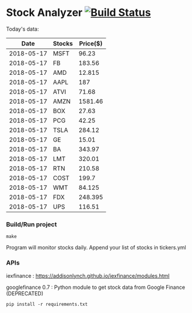 # Stock Analyzer [![Build Status](https://travis-ci.org/ogoyal/StockAnalyzer.svg?branch=master)](https://travis-ci.org/ogoyal/StockAnalyzer)

Today's data:

| Date| Stocks| Price($) | 
| --- | --- | ---  | 
| 2018-05-17| MSFT| 96.23 | 
| 2018-05-17| FB| 183.56 | 
| 2018-05-17| AMD| 12.815 | 
| 2018-05-17| AAPL| 187 | 
| 2018-05-17| ATVI| 71.68 | 
| 2018-05-17| AMZN| 1581.46 | 
| 2018-05-17| BOX| 27.63 | 
| 2018-05-17| PCG| 42.25 | 
| 2018-05-17| TSLA| 284.12 | 
| 2018-05-17| GE| 15.01 | 
| 2018-05-17| BA| 343.97 | 
| 2018-05-17| LMT| 320.01 | 
| 2018-05-17| RTN| 210.58 | 
| 2018-05-17| COST| 199.7 | 
| 2018-05-17| WMT| 84.125 | 
| 2018-05-17| FDX| 248.395 | 
| 2018-05-17| UPS| 116.51 | 

### Build/Run project

```
make
```

Program will monitor stocks daily. Append your list of stocks in tickers.yml

### APIs
iexfinance : https://addisonlynch.github.io/iexfinance/modules.html

googlefinance 0.7 : Python module to get stock data from Google Finance (DEPRECATED)

```
pip install -r requirements.txt
```
